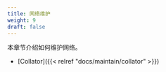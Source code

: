 ```yaml
---
title: 网络维护
weight: 9
draft: false
---
```


本章节介绍如何维护网络。

- [Collator]({{< relref "docs/maintain/collator" >}})
